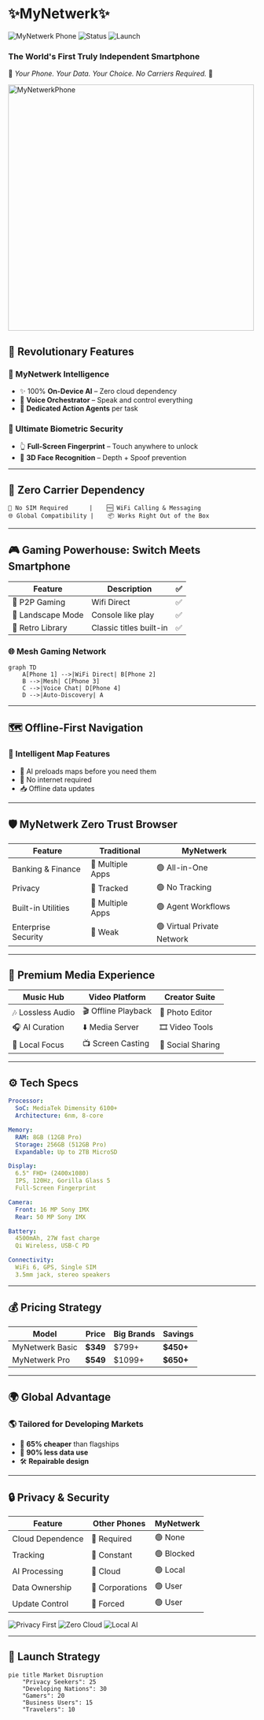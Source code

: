 
# ✨MyNetwerk✨

![MyNetwerk Phone](https://img.shields.io/badge/MyNetwerk-Phone-blue?style=for-the-badge&logo=android&logoColor=white)
![Status](https://img.shields.io/badge/Status-Revolutionary-red?style=for-the-badge)
![Launch](https://img.shields.io/badge/Launch-2026-green?style=for-the-badge)

### **The World's First Truly Independent Smartphone**

🚀 *Your Phone. Your Data. Your Choice. No Carriers Required.* 🚀

<p>
  <img src="https://github.com/user-attachments/assets/3d5f27bb-cfdd-4067-ba49-e6c73b1885a1" alt="MyNetwerkPhone" width="500"/>
</p>

## 🌟 Revolutionary Features

### 🧠 MyNetwerk Intelligence

* ✨ 100% **On-Device AI** – Zero cloud dependency  
* 🎯 **Voice Orchestrator** – Speak and control everything  
* 🤖 **Dedicated Action Agents** per task  

### 🔐 Ultimate Biometric Security

* 👆 **Full-Screen Fingerprint** – Touch anywhere to unlock  
* 📸 **3D Face Recognition** – Depth + Spoof prevention  

---

## 📡 Zero Carrier Dependency

```
🚫 No SIM Required      |    🆓 WiFi Calling & Messaging
🌐 Global Compatibility |    📦 Works Right Out of the Box
```

---

## 🎮 Gaming Powerhouse: Switch Meets Smartphone

| Feature           | Description             | ✅ |
| ----------------- | ----------------------- | - |
| 🎯 P2P Gaming     | Wifi Direct             | ✅ |
| 🔄 Landscape Mode | Console like play       | ✅ |
| 👾 Retro Library  | Classic titles built-in | ✅ |

### 🌐 Mesh Gaming Network

```mermaid
graph TD
    A[Phone 1] -->|WiFi Direct| B[Phone 2]
    B -->|Mesh| C[Phone 3]
    C -->|Voice Chat| D[Phone 4]
    D -->|Auto-Discovery| A
```

---

## 🗺️ Offline-First Navigation

### 🧭 Intelligent Map Features

* 🤖 AI preloads maps before you need them  
* 🔌 No internet required  
* 📥 Offline data updates  

---

## 🛡️ MyNetwerk Zero Trust Browser

| Feature             | Traditional      | MyNetwerk                  |
| ------------------- | ---------------- | -------------------------- |
| Banking & Finance   | 🔴 Multiple Apps | 🟢 All-in-One              |
| Privacy             | 🔴 Tracked       | 🟢 No Tracking             |
| Built-in Utilities  | 🔴 Multiple Apps | 🟢 Agent Workflows         |
| Enterprise Security | 🔴 Weak          | 🟢 Virtual Private Network |

---

## 🎵 Premium Media Experience

| Music Hub         | Video Platform        | Creator Suite     |
| ----------------- | --------------------- | ----------------- |
| 🎶 Lossless Audio | 🎬 Offline Playback   | 📸 Photo Editor   |
| 🎧 AI Curation    | ⬇️ Media Server       | 🎞️ Video Tools    |
| 📱 Local Focus    | 📺 Screen Casting     | 🔄 Social Sharing |

---

## ⚙️ Tech Specs

```yaml
Processor:
  SoC: MediaTek Dimensity 6100+
  Architecture: 6nm, 8-core

Memory:
  RAM: 8GB (12GB Pro)
  Storage: 256GB (512GB Pro)
  Expandable: Up to 2TB MicroSD

Display:
  6.5" FHD+ (2400x1080)
  IPS, 120Hz, Gorilla Glass 5
  Full-Screen Fingerprint

Camera:
  Front: 16 MP Sony IMX
  Rear: 50 MP Sony IMX

Battery:
  4500mAh, 27W fast charge
  Qi Wireless, USB-C PD

Connectivity:
  WiFi 6, GPS, Single SIM
  3.5mm jack, stereo speakers
```

---

## 💰 Pricing Strategy

| Model            | Price     | Big Brands  | Savings    |
| ---------------- | --------- | ----------- | ---------- |
| MyNetwerk Basic  | **$349**  | $799+       | **$450+**  |
| MyNetwerk Pro    | **$549**  | $1099+      | **$650+**  |

---

## 🌍 Global Advantage

### 🌎 Tailored for Developing Markets

* 📱 **65% cheaper** than flagships  
* 📶 **90% less data use**  
* 🛠️ **Repairable design**  

---

## 🔒 Privacy & Security

| Feature          | Other Phones    | MyNetwerk  |
| ---------------- | --------------- | ---------- |
| Cloud Dependence | 🔴 Required     | 🟢 None    |
| Tracking         | 🔴 Constant     | 🟢 Blocked |
| AI Processing    | 🔴 Cloud        | 🟢 Local   |
| Data Ownership   | 🔴 Corporations | 🟢 User    |
| Update Control   | 🔴 Forced       | 🟢 User    |

![Privacy First](https://img.shields.io/badge/Privacy-First-blue?style=for-the-badge)
![Zero Cloud](https://img.shields.io/badge/Zero-Cloud-red?style=for-the-badge)
![Local AI](https://img.shields.io/badge/Local-AI-green?style=for-the-badge)

---

## 🚀 Launch Strategy

```mermaid
pie title Market Disruption
    "Privacy Seekers": 25
    "Developing Nations": 30
    "Gamers": 20
    "Business Users": 15
    "Travelers": 10
```
